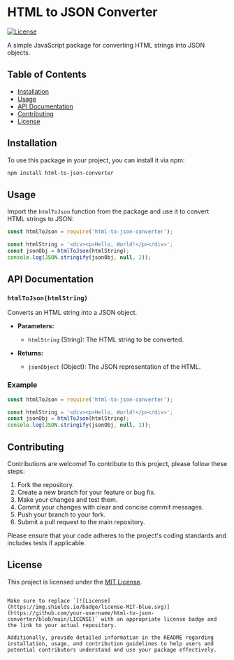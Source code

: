 

# HTML to JSON Converter

[![License](https://img.shields.io/badge/license-MIT-blue.svg)](https://github.com/your-username/html-to-json-converter/blob/main/LICENSE)

A simple JavaScript package for converting HTML strings into JSON objects.

## Table of Contents

- [Installation](#installation)
- [Usage](#usage)
- [API Documentation](#api-documentation)
- [Contributing](#contributing)
- [License](#license)

## Installation

To use this package in your project, you can install it via npm:

```bash
npm install html-to-json-converter
```

## Usage

Import the `htmlToJson` function from the package and use it to convert HTML strings to JSON:

```javascript
const htmlToJson = require('html-to-json-converter');

const htmlString = '<div><p>Hello, World!</p></div>';
const jsonObj = htmlToJson(htmlString);
console.log(JSON.stringify(jsonObj, null, 2));
```

## API Documentation

### `htmlToJson(htmlString)`

Converts an HTML string into a JSON object.

- **Parameters:**
  - `htmlString` (String): The HTML string to be converted.

- **Returns:**
  - `jsonObject` (Object): The JSON representation of the HTML.

### Example

```javascript
const htmlToJson = require('html-to-json-converter');

const htmlString = '<div><p>Hello, World!</p></div>';
const jsonObj = htmlToJson(htmlString);
console.log(JSON.stringify(jsonObj, null, 2));
```

## Contributing

Contributions are welcome! To contribute to this project, please follow these steps:

1. Fork the repository.
2. Create a new branch for your feature or bug fix.
3. Make your changes and test them.
4. Commit your changes with clear and concise commit messages.
5. Push your branch to your fork.
6. Submit a pull request to the main repository.

Please ensure that your code adheres to the project's coding standards and includes tests if applicable.

## License

This project is licensed under the [MIT License](LICENSE).
```

Make sure to replace `[![License](https://img.shields.io/badge/license-MIT-blue.svg)](https://github.com/your-username/html-to-json-converter/blob/main/LICENSE)` with an appropriate license badge and the link to your actual repository.

Additionally, provide detailed information in the README regarding installation, usage, and contribution guidelines to help users and potential contributors understand and use your package effectively.